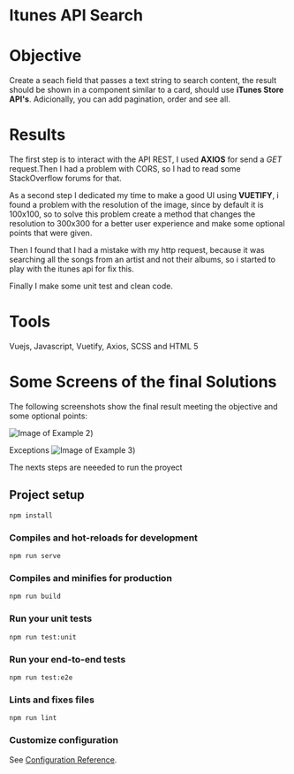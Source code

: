 # Itunes API Search
# Objective
Create a seach field that passes a text string to search content, the result should be shown in a component similar to a card, should use **iTunes Store API's**. Adicionally, you can add pagination, order and see all.
# Results

The first step is to interact with the API REST, I used **AXIOS** for send a _GET_ request.Then I had a problem with CORS, so I had to read some StackOverflow forums for that.

As a second step I dedicated my time to make a good UI using **VUETIFY**, i found a problem with the resolution of the image, since by default it is 100x100, so to solve this problem create a method that changes the resolution to 300x300 for a better user experience and make some optional points that were given. 

Then I found that I had a mistake with my http request, because it was searching all the songs from an artist and not their albums, so i started to play with the itunes api for fix this.

Finally I make some unit test and clean code.

# Tools
Vuejs, Javascript, Vuetify, Axios, SCSS and HTML 5
# Some Screens of the final Solutions
 The following screenshots show the final result meeting the objective and some optional points:

 ![Image of Example 2](https://github.com/pablin2402/InternshipProgramExercise/tree/master/src/1.png))

 Exceptions
 ![Image of Example 3](https://github.com/pablin2402/InternshipProgramExercise/tree/master/src/exceptions1.png))

 The nexts steps are neeeded to run the proyect
## Project setup
```
npm install
```

### Compiles and hot-reloads for development
```
npm run serve
```

### Compiles and minifies for production
```
npm run build
```

### Run your unit tests
```
npm run test:unit
```

### Run your end-to-end tests
```
npm run test:e2e
```

### Lints and fixes files
```
npm run lint
```

### Customize configuration
See [Configuration Reference](https://cli.vuejs.org/config/).
